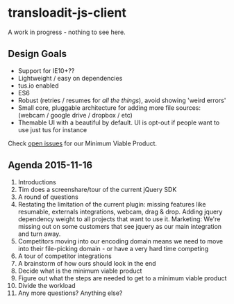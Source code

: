 # transloadit-js-client

A work in progress - nothing to see here.

## Design Goals
 
 - Support for IE10+??
 - Lightweight / easy on dependencies
 - tus.io enabled
 - ES6
 - Robust (retries / resumes for *all the things*), avoid showing 'weird errors'
 - Small core, pluggable architecture for adding more file sources: (webcam / google drive / dropbox / etc)
 - Themable UI with a beautiful by default. UI is opt-out if people want to use just tus for instance

Check [open issues](https://github.com/transloadit/transloadit-js-client/milestones/Minimum%20Viable%20Product) for our Minimum Viable Product. 

## Agenda 2015-11-16

 1. Introductions
 1. Tim does a screenshare/tour of the current jQuery SDK
 1. A round of questions
 1. Restating the limitation of the current plugin: missing features like resumable, externals integrations, webcam, drag & drop. Adding jquery dependency weight to all projects that want to use it. Marketing: We're missing out on some customers that see jquery as our main integration and turn away. 
 1. Competitors moving into our encoding domain means we need to move into their file-picking domain - or have a very hard time competing
 1. A tour of competitor integrations
 1. A brainstorm of how ours should look in the end
 1. Decide what is the minimum viable product
 1. Figure out what the steps are needed to get to a minimum viable product
 1. Divide the workload
 1. Any more questions? Anything else?
